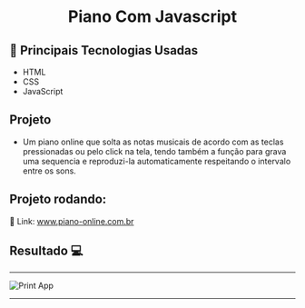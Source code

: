 <h1 align="center">Piano Com Javascript</h1>

## 🚀 Principais Tecnologias Usadas 
<ul>
    <li>HTML</li>
    <li>CSS</li>
    <li>JavaScript</li>  
</ul>

## Projeto

- Um piano online que solta as notas musicais de acordo com as teclas pressionadas ou pelo click na tela, tendo também a função para grava uma sequencia e reproduzi-la automaticamente respeitando o intervalo entre os sons.

 ## Projeto rodando:
 
 🔰 Link: <a href="https://piano-online-javascript.netlify.app/">www.piano-online.com.br</a>
## Resultado 💻
 <hr>
 <div style="display: flex;">
    <img src="https://i.imgur.com/F1T7npN.png" alt="Print App">
 </div>

 <hr>

